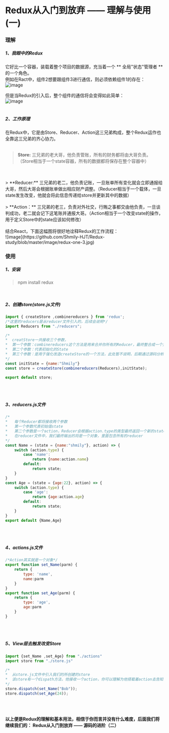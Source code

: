 # Redux从入门到放弃 —— 理解与使用(一)


### 理解
##### 1、我眼中的Redux
它好比一个容器，装载着整个项目的数据源，充当着一个 ** 全局"状态"管理者 ** 的一个角色。</br>
例如在Ract中，组件2想要跟组件3进行通信，则必须依赖组件1的存在：</br>
![image](https://github.com/Shmily-HJT/Redux-study/blob/master/image/redux-one-1.jpg)
</br>

但是当Redux的引入后，整个组件的通信将会变得如此简单：</br>
![image](https://github.com/Shmily-HJT/Redux-study/blob/master/image/redux-one-2.jpg)
</br>
</br>

##### 2、工作原理
在Redux中，它是由Store、Reducer、Action这三兄弟构成，整个Redux运作也全靠这三兄弟的齐心协力。
</br>
</br>
> **Store:** 三兄弟的老大哥，他负责管账，所有的财务都将由大哥负责。（Store相当于一个state容器，所有的数据都将保存在整个容器中）
</br>
</br>
> **Reducer:** 
三兄弟的老二，他负责记账，一旦账单所有变化就会立即通报给大哥，然后大哥会根据账单做出相应财产调整。（Reducer相当于一个载体，一旦state发生改变，他就会将此信息传递给store并更新其中的数据）
</br>
</br>
> **Action：** 
三兄弟的老三，负责对外社交，行贿之事都交由他负责，一旦谈判成功，老二就会记下这笔账并通报大哥。（Action相当于一个改变state的操作，用于定义Store中的state应该如何修改）
</br>
</br>
结合React，下面这幅图将很好地诠释Redux的工作流程：</br>
![image](https://github.com/Shmily-HJT/Redux-study/blob/master/image/redux-one-3.jpg)



### 使用
##### 1、安装
> npm install redux

</br>

##### 2、创建store(store.js文件)
```javascript
import { createStore ,combinereducers } from 'redux';
/*这里的reducers是从reducer文件引入的，后续会说明*/
import Reducers from "./reducers";

/*
*  creatStore一共接收三个参数，
*  第一个参数：combinereducers这个方法是用来合并你所有的Reducer，最终整合成一个大的Reducer传入Store
*  第二个参数：代表初始化的State
*  第三个参数：是用于强化改造createStore的一个方法，此处暂不说明，后期通过源码分析你将有深刻体会
*/
const initState = {name:"Shmily"}
const store = createStore(combinereducers(Reducers),initState);

export default store;
```
</br>
</br>

##### 3、reducers.js文件
```javascript
/*
*	每个Reducer都将接收两个参数
*	第一个参数代表初始值state
*	第二个参数是一个action，Reducer会根据action.type的类型最终返回一个新的state去覆盖以前的state
*	在reducer文件中，我们最终输出的将是一个对象，里面包含所有的reducer
*/
const Name = (state = {name:"shmily"}, action) => {
    switch (action.type) {
        case 'name':
            return {name:action.name}
        default:
            return state;
    }
}
const Age = (state = {age:22}, action) => {
    switch (action.type) {
        case 'age':
            return {age:action.age}
        default:
            return state;
    }
}
export default {Name,Age}
```
</br>
</br>

##### 4、actions.js文件
```javascript
/*Action其实就是一个对象*/
export function set_Name(parm) {
    return {
        type: 'name',
        name:parm
    }
}
export function set_Age(parm) {
    return {
        type: 'age',
        age:parm
    }
}
```
</br>
</br>

##### 5、View层去触发改变Store
```javascript
import {set_Name ,set_Age} from "./actions"
import store from "./store.js"

/*
*  从store.js文件中引入我们的所创建的store
*  该store有一个dispath方法，他接收一个action，你可以理解为他搭载着action去告知reducer应该如何更新state
*/
store.dispatch(set_Name("Bob"));
store.dispatch(set_Age(24));
```
</br>
</br>


**以上便是Redux的理解和基本用法，相信于你而言并没有什么难度，后面我们将继续我们的： Redux从入门到放弃 —— 源码的进阶（二）**


